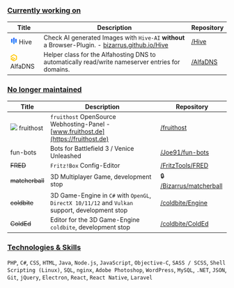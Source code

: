 ### [**Currently working on**]()
| Title | Description | Repository |
| ------------- | ------------- | ------------- |
| ![](https://raw.githubusercontent.com/Bizarrus/Hive/refs/heads/main/images/icons/16.png) Hive | Check AI generated Images with `Hive-AI` **without** a Browser-Plugin. - [bizarrus.github.io/Hive](https://bizarrus.github.io/Hive/) | [/Hive](https://github.com/Bizarrus/Hive) |
| ![](https://raw.githubusercontent.com/Bizarrus/AlfaDNS/refs/heads/main/Docs/alfahosting.png) AlfaDNS | Helper class for the Alfahosting DNS to automatically read/write nameserver entries for domains. | [/AlfaDNS](https://github.com/Bizarrus/AlfaDNS) |

### [**No longer maintained**]()
| Title | Description | Repository |
| ------------- | ------------- | ------------- |
| ![](https://raw.githubusercontent.com/fruithost/Documentation/main/Images/LOGO_TEXT.png) fruithost | `fruithost` OpenSource Webhosting-Panel - [www.fruithost.de](https://fruithost.de)                                                   | [/fruithost](https://github.com/fruithost)               
| fun-bots                                                                                           | Bots for Battlefield 3 / Venice Unleashed                                                                                            | [/Joe91/fun-bots](https://github.com/Joe91/fun-bots)                    |
| ~~FRED~~                                                                                           | `Fritz!Box` Config-Editor                                                                                                            | [/FritzTools/FRED](https://github.com/FritzTools/FRED)                  |
| ~~matcherball~~                                                                                    | 3D Multiplayer Game, development stop                                                                                                | :lock: [/Bizarrus/matcherball](https://github.com/Bizarrus/matcherball) |
| ~~coldbite~~                                                                                       | 3D Game-Engine in `C#` with `OpenGL`, `DirectX 10/11/12` and `Vulkan` support, development stop                                      | [/coldbite/Engine](https://github.com/coldbite/Engine)                  |
| ~~ColdEd~~                                                                                         | Editor for the 3D Game-Engine `coldbite`, development stop                                                                           | [/coldbite/ColdEd](https://github.com/coldbite/ColdEd)                  |

### [**Technologies & Skills**]()

`PHP`, `C#`, `CSS`, `HTML`, `Java`, `Node.js`, `JavaScript`, `Objective-C`, `SASS / SCSS`, `Shell Scripting (Linux)`, `SQL`, `nginx`, `Adobe Photoshop`, `WordPress`, `MySQL`, `.NET`, `JSON`, `Git`, `jQuery`, `Electron`, `React`, `React Native`, `Laravel`


<picture>
  <source media="(prefers-color-scheme: dark)" srcset="https://github-readme-stats.vercel.app/api?username=Bizarrus&theme=github_dark&show_icons=true&count_private=true#gh-dark-mode-only">
  <img alt="" src="https://github-readme-stats.vercel.app/api?username=Bizarrus&theme=github&show_icons=true&count_private=true">
</picture>
<picture>
  <source media="(prefers-color-scheme: dark)" srcset="https://github-profile-summary-cards.vercel.app/api/cards/most-commit-language?username=Bizarrus&theme=github_dark#gh-dark-mode-only">
  <img alt="" src="https://github-profile-summary-cards.vercel.app/api/cards/most-commit-language?username=Bizarrus&theme=github">
</picture>

